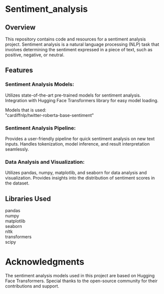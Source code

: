 # Sentiment_analysis

## Overview
This repository contains code and resources for a sentiment analysis project. Sentiment analysis is a natural language processing (NLP) task that involves determining the sentiment expressed in a piece of text, such as positive, negative, or neutral.

## Features
### Sentiment Analysis Models:
Utilizes state-of-the-art pre-trained models for sentiment analysis.
Integration with Hugging Face Transformers library for easy model loading.

Models that is used:\
"cardiffnlp/twitter-roberta-base-sentiment"

### Sentiment Analysis Pipeline:
Provides a user-friendly pipeline for quick sentiment analysis on new text inputs.
Handles tokenization, model inference, and result interpretation seamlessly.

### Data Analysis and Visualization:
Utilizes pandas, numpy, matplotlib, and seaborn for data analysis and visualization.
Provides insights into the distribution of sentiment scores in the dataset.


## Libraries Used
pandas\
numpy\
matplotlib\
seaborn\
nltk\
transformers\
scipy

# Acknowledgments
The sentiment analysis models used in this project are based on Hugging Face Transformers.
Special thanks to the open-source community for their contributions and support.
